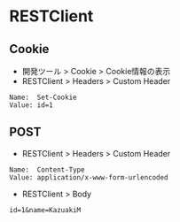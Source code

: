 RESTClient
===

## Cookie

* 開発ツール > Cookie > Cookie情報の表示
* RESTClient > Headers > Custom Header
```
Name:  Set-Cookie
Value: id=1
```

## POST

* RESTClient > Headers > Custom Header
```
Name:  Content-Type
Value: application/x-www-form-urlencoded
```
* RESTClient > Body
```
id=1&name=KazuakiM
```

